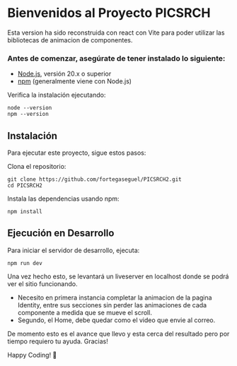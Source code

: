 # Bienvenidos al Proyecto PICSRCH

Esta version ha sido reconstruida con react con Vite para poder utilizar las bibliotecas de animacion de componentes.

### Antes de comenzar, asegúrate de tener instalado lo siguiente:

- [Node.js](https://nodejs.org/), versión 20.x o superior
- [npm](https://www.npmjs.com/) (generalmente viene con Node.js)

Verifica la instalación ejecutando:

```
node --version
npm --version
```

## Instalación
Para ejecutar este proyecto, sigue estos pasos:

Clona el repositorio:

```
git clone https://github.com/fortegaseguel/PICSRCH2.git
cd PICSRCH2
```

Instala las dependencias usando npm:

```
npm install
```

## Ejecución en Desarrollo
Para iniciar el servidor de desarrollo, ejecuta:

```
npm run dev
```

Una vez hecho esto, se levantará un liveserver en localhost donde se podrá ver el sitio funcionando.

- Necesito en primera instancia completar la animacion de la pagina Identity, entre sus secciones sin perder las animaciones de cada componente a medida que se mueve el scroll.
- Segundo, el Home, debe quedar como el video que envie al correo.

De momento esto es el avance que llevo y esta cerca del resultado pero por tiempo requiero tu ayuda. Gracias!

Happy Coding! :rocket:
